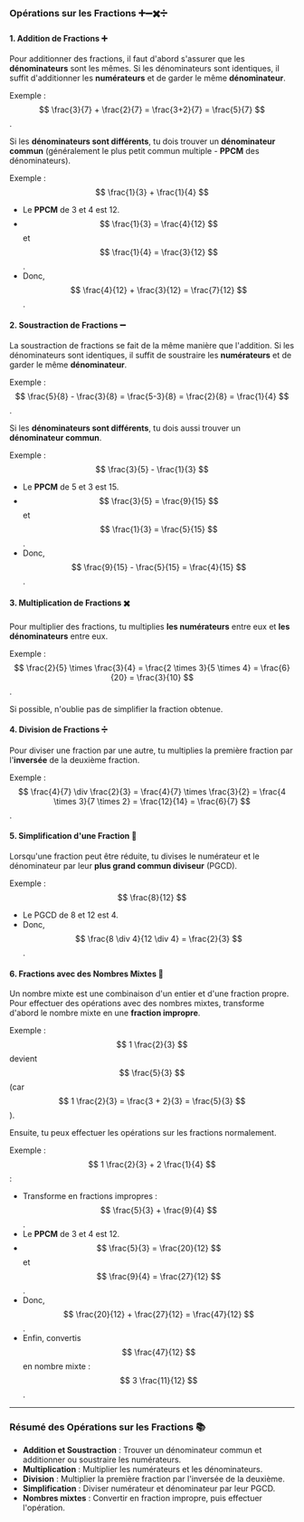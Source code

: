 ### **Opérations sur les Fractions** ➕➖✖️➗

#### **1. Addition de Fractions** ➕

Pour additionner des fractions, il faut d'abord s'assurer que les **dénominateurs** sont les mêmes. Si les dénominateurs sont identiques, il suffit d'additionner les **numérateurs** et de garder le même **dénominateur**.

Exemple :
$$ \frac{3}{7} + \frac{2}{7} = \frac{3+2}{7} = \frac{5}{7} $$.

Si les **dénominateurs sont différents**, tu dois trouver un **dénominateur commun** (généralement le plus petit commun multiple - **PPCM** des dénominateurs).

Exemple :
$$ \frac{1}{3} + \frac{1}{4} $$

- Le **PPCM** de 3 et 4 est 12.
- $$ \frac{1}{3} = \frac{4}{12} $$ et $$ \frac{1}{4} = \frac{3}{12} $$.
- Donc, $$ \frac{4}{12} + \frac{3}{12} = \frac{7}{12} $$.

#### **2. Soustraction de Fractions** ➖

La soustraction de fractions se fait de la même manière que l'addition. Si les dénominateurs sont identiques, il suffit de soustraire les **numérateurs** et de garder le même **dénominateur**.

Exemple :
$$ \frac{5}{8} - \frac{3}{8} = \frac{5-3}{8} = \frac{2}{8} = \frac{1}{4} $$.

Si les **dénominateurs sont différents**, tu dois aussi trouver un **dénominateur commun**.

Exemple :
$$ \frac{3}{5} - \frac{1}{3} $$

- Le **PPCM** de 5 et 3 est 15.
- $$ \frac{3}{5} = \frac{9}{15} $$ et $$ \frac{1}{3} = \frac{5}{15} $$.
- Donc, $$ \frac{9}{15} - \frac{5}{15} = \frac{4}{15} $$.

#### **3. Multiplication de Fractions** ✖️

Pour multiplier des fractions, tu multiplies **les numérateurs** entre eux et **les dénominateurs** entre eux.

Exemple :
$$ \frac{2}{5} \times \frac{3}{4} = \frac{2 \times 3}{5 \times 4} = \frac{6}{20} = \frac{3}{10} $$.

Si possible, n'oublie pas de simplifier la fraction obtenue.

#### **4. Division de Fractions** ➗

Pour diviser une fraction par une autre, tu multiplies la première fraction par l'**inversée** de la deuxième fraction.

Exemple :
$$ \frac{4}{7} \div \frac{2}{3} = \frac{4}{7} \times \frac{3}{2} = \frac{4 \times 3}{7 \times 2} = \frac{12}{14} = \frac{6}{7} $$.

#### **5. Simplification d'une Fraction** 🔄

Lorsqu'une fraction peut être réduite, tu divises le numérateur et le dénominateur par leur **plus grand commun diviseur** (PGCD).

Exemple :
$$ \frac{8}{12} $$

- Le PGCD de 8 et 12 est 4.
- Donc, $$ \frac{8 \div 4}{12 \div 4} = \frac{2}{3} $$.

#### **6. Fractions avec des Nombres Mixtes** 🍰

Un nombre mixte est une combinaison d'un entier et d'une fraction propre. Pour effectuer des opérations avec des nombres mixtes, transforme d'abord le nombre mixte en une **fraction impropre**.

Exemple :
$$ 1 \frac{2}{3} $$ devient $$ \frac{5}{3} $$ (car $$ 1 \frac{2}{3} = \frac{3 + 2}{3} = \frac{5}{3} $$).

Ensuite, tu peux effectuer les opérations sur les fractions normalement.

Exemple :
$$ 1 \frac{2}{3} + 2 \frac{1}{4} $$ :
- Transforme en fractions impropres : $$ \frac{5}{3} + \frac{9}{4} $$.
- Le **PPCM** de 3 et 4 est 12.
- $$ \frac{5}{3} = \frac{20}{12} $$ et $$ \frac{9}{4} = \frac{27}{12} $$.
- Donc, $$ \frac{20}{12} + \frac{27}{12} = \frac{47}{12} $$.
- Enfin, convertis $$ \frac{47}{12} $$ en nombre mixte : $$ 3 \frac{11}{12} $$.

---

### **Résumé des Opérations sur les Fractions** 📚

- **Addition et Soustraction** : Trouver un dénominateur commun et additionner ou soustraire les numérateurs.
- **Multiplication** : Multiplier les numérateurs et les dénominateurs.
- **Division** : Multiplier la première fraction par l'inversée de la deuxième.
- **Simplification** : Diviser numérateur et dénominateur par leur PGCD.
- **Nombres mixtes** : Convertir en fraction impropre, puis effectuer l'opération.

